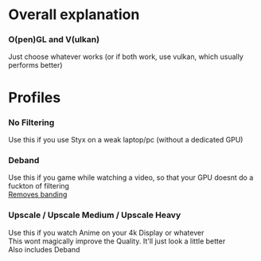 # Overall explanation
### O(pen)GL and V(ulkan)
Just choose whatever works (or if both work, use vulkan, which usually performs better)

# Profiles
### No Filtering
Use this if you use Styx on a weak laptop/pc (without a dedicated GPU)

### Deband
Use this if you game while watching a video, so that your GPU doesnt do a fuckton of filtering<br/>
[Removes banding](https://en.wikipedia.org/wiki/Colour_banding)

### Upscale / Upscale Medium / Upscale Heavy
Use this if you watch Anime on your 4k Display or whatever<br/>
This wont magically improve the Quality. It'll just look a little better<br/>
Also includes Deband
